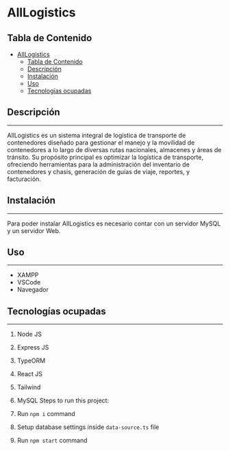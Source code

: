 # AllLogistics
## Tabla de Contenido
- [AllLogistics](#alllogistics)
  - [Tabla de Contenido](#tabla-de-contenido)
  - [Descripción](#descripción)
  - [Instalación](#instalación)
  - [Uso](#uso)
  - [Tecnologías ocupadas](#tecnologías-ocupadas)

## Descripción
***
AllLogistics es un sistema integral de logística de transporte de contenedores diseñado para gestionar el manejo y la movilidad de contenedores a lo largo de diversas rutas nacionales, almacenes y áreas de tránsito. Su propósito principal es optimizar la logística de transporte, ofreciendo herramientas para la administración del inventario de contenedores y chasis, generación de guías de viaje, reportes, y facturación.
## Instalación
***
Para poder instalar AllLogistics es necesario contar con un servidor MySQL y un servidor Web.
## Uso
***
- XAMPP
- VSCode
- Navegador
## Tecnologías ocupadas
***
1. Node JS
2. Express JS
3. TypeORM
4. React JS
5. Tailwind
6. MySQL
Steps to run this project:

1. Run `npm i` command
2. Setup database settings inside `data-source.ts` file
3. Run `npm start` command
